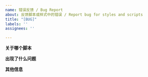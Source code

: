 ```yaml
---
name: 错误反馈 / Bug Report
about: 反馈脚本或样式中的错误 / Report bug for styles and scripts
title: "[BUG]"
labels: ''
assignees: ''

---
```


**关于哪个脚本**

<!--请删除本行并写明：是哪个脚本出现的问题，并写清版本号和安装来源-->

**出现了什么问题**

<!--请删除本行并写明：出现的问题以及具体复现步骤-->

**其他信息**

<!--请删除本行并写明：其他有关于这个问题的信息，以及附加截图(如果有)-->
